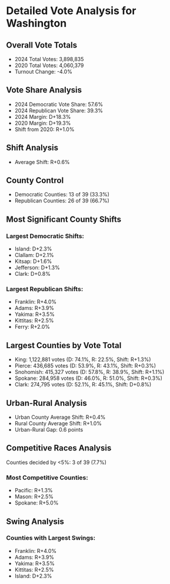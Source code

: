 # Detailed Vote Analysis for Washington

## Overall Vote Totals

* 2024 Total Votes: 3,898,835
* 2020 Total Votes: 4,060,379
* Turnout Change: -4.0%

## Vote Share Analysis

* 2024 Democratic Vote Share: 57.6%
* 2024 Republican Vote Share: 39.3%
* 2024 Margin: D+18.3%
* 2020 Margin: D+19.3%
* Shift from 2020: R+1.0%

## Shift Analysis

* Average Shift: R+0.6%

## County Control

* Democratic Counties: 13 of 39 (33.3%)
* Republican Counties: 26 of 39 (66.7%)

## Most Significant County Shifts

### Largest Democratic Shifts:
* Island: D+2.3%
* Clallam: D+2.1%
* Kitsap: D+1.6%
* Jefferson: D+1.3%
* Clark: D+0.8%

### Largest Republican Shifts:
* Franklin: R+4.0%
* Adams: R+3.9%
* Yakima: R+3.5%
* Kittitas: R+2.5%
* Ferry: R+2.0%

## Largest Counties by Vote Total

* King: 1,122,881 votes (D: 74.1%, R: 22.5%, Shift: R+1.3%)
* Pierce: 436,685 votes (D: 53.9%, R: 43.1%, Shift: R+0.3%)
* Snohomish: 415,327 votes (D: 57.8%, R: 38.9%, Shift: R+1.1%)
* Spokane: 284,958 votes (D: 46.0%, R: 51.0%, Shift: R+0.3%)
* Clark: 274,795 votes (D: 52.1%, R: 45.1%, Shift: D+0.8%)

## Urban-Rural Analysis

* Urban County Average Shift: R+0.4%
* Rural County Average Shift: R+1.0%
* Urban-Rural Gap: 0.6 points

## Competitive Races Analysis

Counties decided by <5%: 3 of 39 (7.7%)

### Most Competitive Counties:
* Pacific: R+1.3%
* Mason: R+2.5%
* Spokane: R+5.0%

## Swing Analysis

### Counties with Largest Swings:
* Franklin: R+4.0%
* Adams: R+3.9%
* Yakima: R+3.5%
* Kittitas: R+2.5%
* Island: D+2.3%
